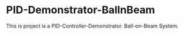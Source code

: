# PID-Demonstrator-BallnBeam
This is project is a PID-Controller-Demonstrator. Ball-on-Beam System.
